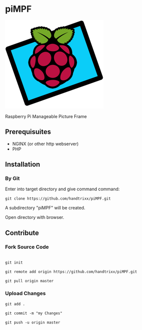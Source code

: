 # piMPF
![alt text](https://github.com/handtrixx/piMPF/blob/master/components/help/piMPF_logo_small.png)

Raspberry Pi Manageable Picture Frame

## Prerequisuites
- NGINX (or other http webserver)
- PHP

## Installation
### By Git
Enter into target directory and give command command:

```
git clone https://github.com/handtrixx/piMPF.git
```

A subdirectory "piMPF" will be created.

Open directory with browser.

## Contribute
### Fork Source Code

```

git init
```

```
git remote add origin https://github.com/handtrixx/piMPF.git
```

```
git pull origin master
```


### Upload Changes

```
git add .
```

```
git commit -m "my Changes"
```

```
git push -u origin master
```